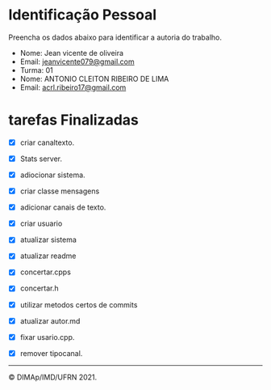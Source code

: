 # Identificação Pessoal

Preencha os dados abaixo para identificar a autoria do trabalho.

- Nome: Jean vicente de oliveira
- Email: jeanvicente079@gmail.com
- Turma: 01
- Nome: ANTONIO CLEITON RIBEIRO DE LIMA
- Email: acrl.ribeiro17@gmail.com
# tarefas Finalizadas
- [x] criar canaltexto.
- [x] Stats server. 
- [x] adiocionar sistema.
- [x] criar classe mensagens 
- [x] adicionar canais de texto. 
- [x] criar usuario
- [x] atualizar sistema
- [x] atualizar readme 
- [x] concertar.cpps
- [x] concertar.h 
- [x] utilizar metodos certos de commits
- [x] atualizar autor.md
- [x] fixar usario.cpp.
- [x] remover tipocanal.



--------
&copy; DIMAp/IMD/UFRN 2021.
